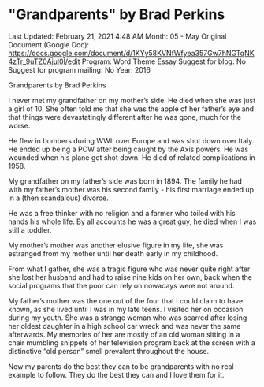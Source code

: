 # "Grandparents" by Brad Perkins

Last Updated: February 21, 2021 4:48 AM
Month: 05 - May
Original Document (Google Doc): https://docs.google.com/document/d/1KYy58KVNfWfyea357Gw7hNGTqNK4zTr_9uTZ0Ajul0I/edit
Program: Word Theme Essay
Suggest for blog: No
Suggest for program mailing: No
Year: 2016

Grandparents by Brad Perkins

I never met my grandfather on my mother’s side. He died when she was just a girl of 10. She often told me that she was the apple of her father’s eye and that things were devastatingly different after he was gone, much for the worse.

He flew in bombers during WWII over Europe and was shot down over Italy. He ended up being a POW after being caught by the Axis powers. He was wounded when his plane got shot down. He died of related complications in 1958.

My grandfather on my father’s side was born in 1894. The family he had with my father’s mother was his second family - his first marriage ended up in a (then scandalous) divorce.

He was a free thinker with no religion and a farmer who toiled with his hands his whole life. By all accounts he was a great guy, he died when I was still a toddler.

My mother’s mother was another elusive figure in my life, she was estranged from my mother until her death early in my childhood.

From what I gather, she was a tragic figure who was never quite right after she lost her husband and had to raise nine kids on her own, back when the social programs that the poor can rely on nowadays were not around.

My father’s mother was the one out of the four that I could claim to have known, as she lived until I was in my late teens. I visited her on occasion during my youth. She was a strange woman who was scarred after losing her oldest daughter in a high school car wreck and was never the same afterwards. My memories of her are mostly of an old woman sitting in a chair mumbling snippets of her television program back at the screen with a distinctive “old person” smell prevalent throughout the house.

Now my parents do the best they can to be grandparents with no real example to follow. They do the best they can and I love them for it.